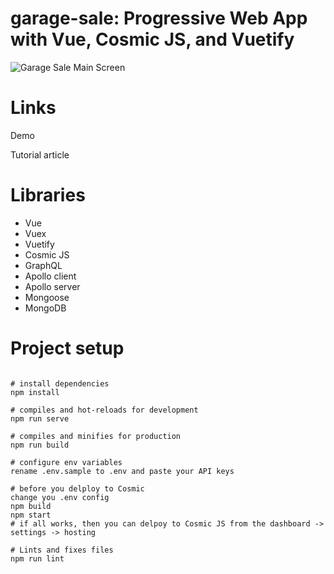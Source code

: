 # garage-sale:  Progressive Web App with Vue, Cosmic JS, and Vuetify

![Garage Sale Main Screen](https://user-images.githubusercontent.com/8376035/45197009-11667580-b22d-11e8-857b-5ae1b2029f04.png)

# Links

Demo

Tutorial article

# Libraries

* Vue
* Vuex
* Vuetify
* Cosmic JS
* GraphQL
* Apollo client
* Apollo server
* Mongoose
* MongoDB


# Project setup

```

# install dependencies
npm install

# compiles and hot-reloads for development
npm run serve

# compiles and minifies for production
npm run build

# configure env variables
rename .env.sample to .env and paste your API keys

# before you delploy to Cosmic
change you .env config
npm build
npm start
# if all works, then you can delpoy to Cosmic JS from the dashboard -> settings -> hosting

# Lints and fixes files
npm run lint


```
